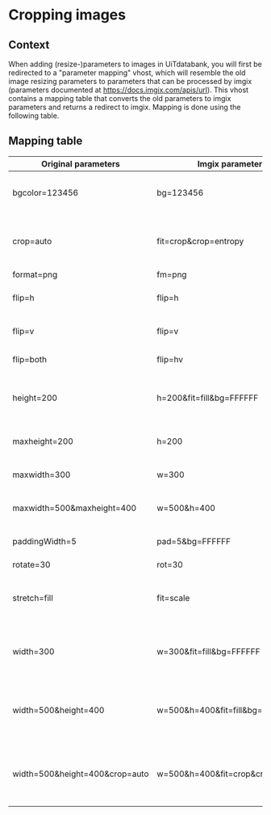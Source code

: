 ---
---

# Cropping images 
## Context
When adding (resize-)parameters to images in UiTdatabank, you will first be redirected to a "parameter mapping" vhost, which will resemble the old image resizing parameters to parameters that can be processed by imgix (parameters documented at https://docs.imgix.com/apis/url).
This vhost contains a mapping table that converts the old parameters to imgix parameters and returns a redirect to imgix. Mapping is done using the following table.

## Mapping table
| Original parameters | Imgix parameters | Description | 
| --- | --- | --- | 
| bgcolor=123456 | bg=123456 | Hex code (6-char). Sets the background/whitespace color. |
| crop=auto | fit=crop&crop=entropy | Crop the image to the size specified by width and height. Centers and minimally crops to preserve aspect ratio. |
| format=png | fm=png | Change format. |
| flip=h | flip=h | Flips the image (horizontally) after resizing. |
| flip=v | flip=v | Flips the image (vertically) after resizing. |
| flip=both | flip=hv | Flips the image after resizing. |
| height=200 | h=200&fit=fill&bg=FFFFFF | Force the height to certain dimensions. Whitespace will be added if the aspect ratio is different. |
| maxheight=200 | h=200 | Fit the image within the specified bounds. (Most often used) |
| maxwidth=300 | w=300 | Fit the image within the specified bounds. (Most often used) |
| maxwidth=500&maxheight=400 | w=500&h=400 | Fit the image within the specified bounds. (Most often used) |
| paddingWidth=5 | pad=5&bg=FFFFFF | paddingColor defaults to bgcolor, which defaults to white. |
| rotate=30 | rot=30 | Rotate the image. |
| stretch=fill | fit=scale | Stretches the image to width and height if both are specified. This is the only way to lose aspect ratio. |
| width=300 | w=300&fit=fill&bg=FFFFFF | Force the width to certain dimensions. Whitespace will be added if the aspect ratio is different. |
| width=500&height=400 | w=500&h=400&fit=fill&bg=FFFFFF | Force the width and/or height to certain dimensions. Whitespace will be added if the aspect ratio is different. |
| width=500&height=400&crop=auto | w=500&h=400&fit=crop&crop=entropy | Force the width and/or height to certain dimensions. Whitespace will be added if the aspect ratio is different. |
